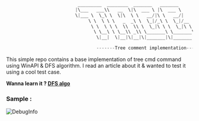 ```C

                           _________  ________  _______   _______      
                          |\___   ___\\   __  \|\  ___ \ |\  ___ \     
                          \|___ \  \_\ \  \|\  \ \   __/|\ \   __/|    
                               \ \  \ \ \   _  _\ \  \_|/_\ \  \_|/__  
                                \ \  \ \ \  \\  \\ \  \_|\ \ \  \_|\ \ 
                                 \ \__\ \ \__\\ _\\ \_______\ \_______\
                                  \|__|  \|__|\|__|\|_______|\|_______|

                                  -------Tree comment implementation------   

```

This simple repo contains a base implementation of tree cmd command using WinAPI & DFS algorithm. I read an article about it & wanted to test it using a cool test case.

**Wanna learn it ? <a href="https://medium.com/@that-software-PM/depth-first-search-dfs-algorithm-201dc95e524">DFS algo</a>**

### Sample : 

<img src="https://github.com/Yekuuun/nebula/blob/main/assets/sample.png" alt="DebugInfo" />
